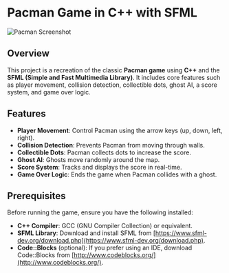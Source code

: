 # Pacman Game in C++ with SFML

![Pacman Screenshot](screenshot.png) <!-- Add a screenshot of your game here -->

## Overview
This project is a recreation of the classic **Pacman game** using **C++** and the **SFML (Simple and Fast Multimedia Library)**. It includes core features such as player movement, collision detection, collectible dots, ghost AI, a score system, and game over logic.

## Features
- **Player Movement**: Control Pacman using the arrow keys (up, down, left, right).
- **Collision Detection**: Prevents Pacman from moving through walls.
- **Collectible Dots**: Pacman collects dots to increase the score.
- **Ghost AI**: Ghosts move randomly around the map.
- **Score System**: Tracks and displays the score in real-time.
- **Game Over Logic**: Ends the game when Pacman collides with a ghost.

## Prerequisites
Before running the game, ensure you have the following installed:
- **C++ Compiler**: GCC (GNU Compiler Collection) or equivalent.
- **SFML Library**: Download and install SFML from [https://www.sfml-dev.org/download.php](https://www.sfml-dev.org/download.php).
- **Code::Blocks** (optional): If you prefer using an IDE, download Code::Blocks from [http://www.codeblocks.org/](http://www.codeblocks.org/).

